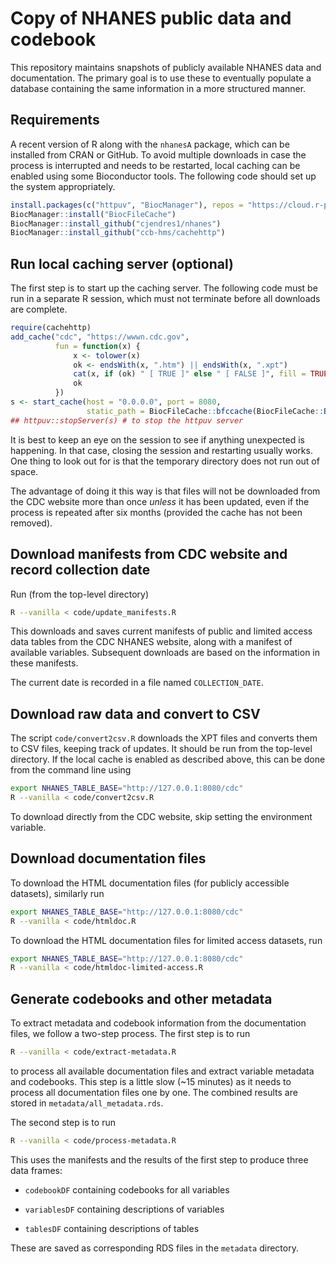 # Copy of NHANES public data and codebook

This repository maintains snapshots of publicly available NHANES data
and documentation. The primary goal is to use these to eventually
populate a database containing the same information in a more
structured manner.

## Requirements

A recent version of R along with the `nhanesA` package, which can be
installed from CRAN or GitHub. To avoid multiple downloads in case the
process is interrupted and needs to be restarted, local caching can be
enabled using some Bioconductor tools. The following code should set
up the system appropriately.

```r
install.packages(c("httpuv", "BiocManager"), repos = "https://cloud.r-project.org")
BiocManager::install("BiocFileCache")
BiocManager::install_github("cjendres1/nhanes")
BiocManager::install_github("ccb-hms/cachehttp")
```

## Run local caching server (optional)

The first step is to start up the caching server. The following code
must be run in a separate R session, which must not terminate before
all downloads are complete.

```r
require(cachehttp)
add_cache("cdc", "https://wwwn.cdc.gov",
          fun = function(x) {
              x <- tolower(x)
              ok <- endsWith(x, ".htm") || endsWith(x, ".xpt")
              cat(x, if (ok) " [ TRUE ]" else " [ FALSE ]", fill = TRUE)
              ok
          })
s <- start_cache(host = "0.0.0.0", port = 8080,
                 static_path = BiocFileCache::bfccache(BiocFileCache::BiocFileCache()))
## httpuv::stopServer(s) # to stop the httpuv server
```

It is best to keep an eye on the session to see if anything unexpected
is happening. In that case, closing the session and restarting usually
works. One thing to look out for is that the temporary directory does
not run out of space.

The advantage of doing it this way is that files will not be
downloaded from the CDC website more than once _unless_ it has been
updated, even if the process is repeated after six months (provided
the cache has not been removed).

## Download manifests from CDC website and record collection date

Run (from the top-level directory)

```sh
R --vanilla < code/update_manifests.R
```

This downloads and saves current manifests of public and limited
access data tables from the CDC NHANES website, along with a manifest
of available variables. Subsequent downloads are based on the
information in these manifests.

The current date is recorded in a file named `COLLECTION_DATE`.


## Download raw data and convert to CSV

The script `code/convert2csv.R` downloads the XPT files and converts
them to CSV files, keeping track of updates. It should be run from the
top-level directory. If the local cache is enabled as described above,
this can be done from the command line using

```sh
export NHANES_TABLE_BASE="http://127.0.0.1:8080/cdc"
R --vanilla < code/convert2csv.R
```

To download directly from the CDC website, skip setting the
environment variable.

## Download documentation files

To download the HTML documentation files (for publicly accessible
datasets), similarly run

```sh
export NHANES_TABLE_BASE="http://127.0.0.1:8080/cdc"
R --vanilla < code/htmldoc.R
```

To download the HTML documentation files for limited access datasets, run

```sh
export NHANES_TABLE_BASE="http://127.0.0.1:8080/cdc"
R --vanilla < code/htmldoc-limited-access.R
```

## Generate codebooks and other metadata

To extract metadata and codebook information from the documentation
files, we follow a two-step process. The first step is to run

```sh
R --vanilla < code/extract-metadata.R
```

to process all available documentation files and extract variable
metadata and codebooks. This step is a little slow (~15 minutes) as it
needs to process all documentation files one by one. The combined
results are stored in `metadata/all_metadata.rds`.

The second step is to run 

```sh
R --vanilla < code/process-metadata.R
```

This uses the manifests and the results of the first step to produce
three data frames:

- `codebookDF` containing codebooks for all variables

- `variablesDF` containing descriptions of variables

- `tablesDF` containing descriptions of tables

These are saved as corresponding RDS files in the `metadata` directory.

